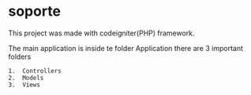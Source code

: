 # soporte
This project was made with codeigniter(PHP) framework.

The main application is inside te folder Application
there are 3 important folders

    1.  Controllers
    2.  Models
    3.  Views
    
